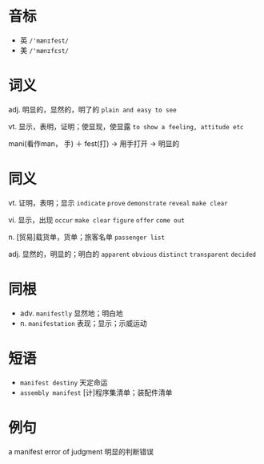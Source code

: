 # 音标

- 英 `/'mænɪfest/`
- 美 `/'mænɪfɛst/`

# 词义

adj. 明显的，显然的，明了的
`plain and easy to see`

vt. 显示，表明，证明；使显现，使显露
`to show a feeling, attitude etc`



mani(看作man， 手) ＋ fest(打) → 用手打开 → 明显的

# 同义

vt. 证明，表明；显示
`indicate` `prove` `demonstrate` `reveal` `make clear`

vi. 显示，出现
`occur` `make clear` `figure` `offer` `come out`

n. [贸易]载货单，货单；旅客名单
`passenger list`

adj. 显然的，明显的；明白的
`apparent` `obvious` `distinct` `transparent` `decided`

# 同根

- adv. `manifestly` 显然地；明白地
- n. `manifestation` 表现；显示；示威运动

# 短语

- `manifest destiny` 天定命运
- `assembly manifest` [计]程序集清单；装配件清单

# 例句

a manifest error of judgment
明显的判断错误


